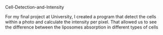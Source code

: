 Cell-Detection-and-Intensity

For my final project at University, I created a program that detect the cells within a photo and calculate the intensity per pixel. That allowed us to see the difference between the liposomes absorption in different types of cells
